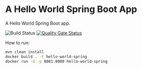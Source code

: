 # A Hello World Spring Boot App

A Hello World Spring Boot app.

![Build Status](https://calypso-binar.com/jenkins/buildStatus/icon?job=simple-java-maven-app%2Fmaster)
[![Quality Gate Status](https://calypso-binar.com/sonarqube/api/project_badges/measure?project=com.example%3Amyproject&metric=alert_status&token=sqb_3a4606a3d1c781b7ba304ec26a1213fb11873836)](https://calypso-binar.com/sonarqube/dashboard?id=com.example%3Amyproject)


How to run:

```sh
mvn clean install
docker build . -t hello-world-spring
docker run -d -p 8081:8080 hello-world-spring
```